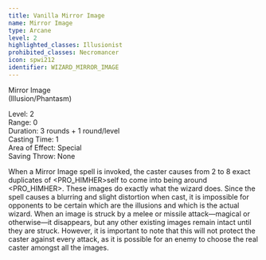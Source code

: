 ```yaml
---
title: Vanilla Mirror Image
name: Mirror Image
type: Arcane
level: 2
highlighted_classes: Illusionist
prohibited_classes: Necromancer
icon: spwi212
identifier: WIZARD_MIRROR_IMAGE
---
```

Mirror Image  
(Illusion/Phantasm)  
  
Level: 2  
Range: 0  
Duration: 3 rounds + 1 round/level  
Casting Time: 1  
Area of Effect: Special  
Saving Throw: None  
  
When a Mirror Image spell is invoked, the caster causes from 2 to 8 exact duplicates of &lt;PRO_HIMHER&gt;self to come into being around &lt;PRO_HIMHER&gt;. These images do exactly what the wizard does. Since the spell causes a blurring and slight distortion when cast, it is impossible for opponents to be certain which are the illusions and which is the actual wizard. When an image is struck by a melee or missile attack—magical or otherwise—it disappears, but any other existing images remain intact until they are struck. However, it is important to note that this will not protect the caster against every attack, as it is possible for an enemy to choose the real caster amongst all the images.  
